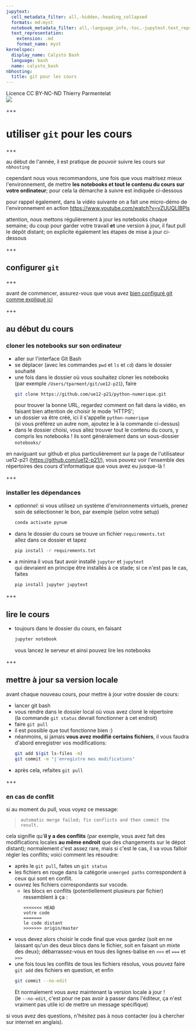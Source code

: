 ```yaml
---
jupytext:
  cell_metadata_filter: all,-hidden,-heading_collapsed
  formats: md:myst
  notebook_metadata_filter: all,-language_info,-toc,-jupytext.text_representation.jupytext_version,-jupytext.text_representation.format_version
  text_representation:
    extension: .md
    format_name: myst
kernelspec:
  display_name: Calysto Bash
  language: bash
  name: calysto_bash
nbhosting:
  title: git pour les cours
---
```


<div class="licence">
<span>Licence CC BY-NC-ND</span>
<span>Thierry Parmentelat</span>
</div>

<img src="../notebooks/media/inria-25-alpha.png" />

+++

# utiliser `git` pour les cours

+++

au début de l'année, il est pratique de pouvoir suivre les cours sur `nbhosting`

cependant nous vous recommandons, une fois que vous maitrisez mieux l'environnement, de mettre **les notebooks et tout le contenu du cours sur votre ordinateur**; pour cela la démarche à suivre est indiquée ci-dessous

pour rappel également, dans la vidéo suivante on a fait une micro-démo
de l'environnement en action
https://www.youtube.com/watch?v=vZUUQLlBPIs

attention, nous mettons régulièrement à jour les notebooks chaque semaine;
du coup pour garder votre travail **et** une version à jour, 
il faut pull le dépôt distant;
on explicite également les étapes de mise à jour ci-dessous

+++

## configurer `git`

+++

avant de commencer, assurez-vous que vous avez [bien configuré git comme expliqué ici](2-00-setup.md)

+++

## au début du cours

### cloner les notebooks sur son ordinateur

* aller sur l'interface Git Bash
* se déplacer (avec les commandes `pwd` et `ls` et `cd`) dans le dossier souhaité
* une fois dans le dossier où vous souhaitez cloner les notebooks  
  (par exemple `/Users/tparment/git/ue12-p21`), faire 
  ```bash
  git clone https://github.com/ue12-p21/python-numerique.git
  ```
  pour trouver la bonne URL, regardez comment on fait dans la vidéo, en faisant bien attention de choisir le mode 'HTTPS'; 
* un dossier va être créé, ici il s'appelle `python-numerique`  
  (si vous préférez un autre nom, ajoutez le à la commande ci-dessus)
* dans le dossier choisi, vous allez trouver tout le contenu du cours, y compris les  notebooks ! ils sont généralement dans un sous-dossier `notebooks/`

en naviguant sur github et plus particulièrement sur la page de l'utilisateur ue12-p21 (https://github.com/ue12-p21/), vous pouvez voir l'ensemble des répertoires des cours d'informatique que vous avez eu jusque-là !

+++

### installer les dépendances

* *optionnel*: si vous utilisez un système d'environnements virtuels, prenez soin de sélectionner le bon, par exemple (selon votre setup)
  ```bash
  conda activate pynum
  ```
* dans le dossier du cours se trouve un fichier `requirements.txt`  
  allez dans ce dossier et tapez  
  ```bash
  pip install -r requirements.txt
  ```
* a minima il vous faut avoir installé `jupyter` et `jupytext`   
  qui devraient en principe être installés à ce stade; si ce n'est pas le cas, faites 
  ```bash
  pip install jupyter jupytext
  ```

+++

## lire le cours  

* toujours dans le dossier du cours, en faisant
  ```bash
  jupyter notebook
  ```
  vous lancez le serveur et ainsi pouvez lire les notebooks

+++

## mettre à jour sa version locale

avant chaque nouveau cours, pour mettre à jour votre dossier de cours:

* lancer git bash
* vous rendre dans le dossier local où vous avez cloné le répertoire  
  (la commande `git status` devrait fonctionner à cet endroit)
* faire `git pull`
* il est possible que tout fonctionne bien :)
* néanmoins, si jamais **vous avez modifié certains fichiers**, il vous faudra d'abord enregistrer vos modifications:
  ```bash
  git add $(git ls-files -m)
  git commit -m "j'enregistre mes modifications"
  ```
* après cela, refaites `git pull`

+++

###  en cas de conflit

si au moment du pull, vous voyez ce message:  
>  `automatic merge failed; fix conflicts and then commit the result.`

cela signifie qu'**il y a des conflits** (par exemple, vous avez fait des modifications locales **au même endroit** que des changements sur le dépot distant); normalement c'est assez rare, mais si c'est le cas, il va vous falloir régler les conflits; voici comment les résoudre:

* après le `git pull`, faites un `git status`  
* les fichiers en rouge dans la catégorie `unmerged paths` correspondent à ceux qui sont en conflit. 
* ouvrez les fichiers correspondants sur vscode.
  * les blocs en conflits (potentiellement plusieurs par fichier) ressemblent à ça :
    ```text        
    <<<<<<< HEAD
    votre code
    =======
    le code distant
    >>>>>>> origin/master
    ```
* vous devez alors choisir le code final que vous gardez (soit en ne laissant qu'un des deux blocs dans le fichier, soit en faisant un mixte des deux); débarrassez-vous en tous des lignes-balise en `<<<` et `===` et `>>>`
* une fois tous les conflits de tous les fichiers résolus, vous pouvez faire 
`git add` des fichiers en question, et enfin
  ```bash
  git commit --no-edit
  ```
  Et normalement vous avez maintenant la version locale à jour !  
  (le `--no-edit`, c'est pour ne pas avoir à passer dans l'éditeur, ça n'est vraiment pas utile ici de mettre un message spécifique)
  

si vous avez des questions, n'hésitez pas à nous contacter (ou à chercher sur internet en anglais).
